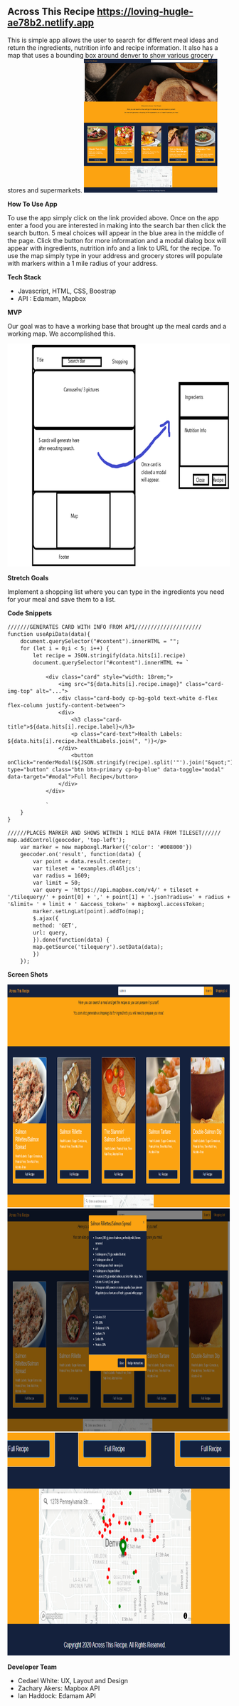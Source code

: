 ## Across This Recipe <https://loving-hugle-ae78b2.netlify.app> 

This is simple app allows the user to search for different meal ideas and return the ingredients, nutrition info and recipe information. It also has a map that uses a bounding box around denver to show various grocery stores and supermarkets.
<img src="./images/wholepage.png" width="300" height="300">

**How To Use App**

To use the app simply click on the link provided above. Once on the app enter a food you are interested in making into the search bar then click the search button. 5 meal choices will appear in the blue area in the middle of the page. Click the button for more information and a modal dialog box will appear with ingredients, nutrition info and a link to URL for the recipe. To use the map simply type in your address and grocery stores will populate with markers within a 1 mile radius of your address.

**Tech Stack**

- Javascript, HTML, CSS, Boostrap
- API : Edamam, Mapbox

**MVP**

Our goal was to have a working base that brought up the meal cards and a working map.  We accomplished this.

<img src="./images/MVP.png" width="500" height="500">

**Stretch Goals**

Implement a shopping list where you can type in the ingredients you need for your meal and save them to a list.

**Code Snippets**

```
///////GENERATES CARD WITH INFO FROM API/////////////////////
function useApiData(data){
    document.querySelector("#content").innerHTML = "";
    for (let i = 0;i < 5; i++) {
        let recipe = JSON.stringify(data.hits[i].recipe)
        document.querySelector("#content").innerHTML += `
        
            <div class="card" style="width: 18rem;">
                <img src="${data.hits[i].recipe.image}" class="card-img-top" alt="...">
                <div class="card-body cp-bg-gold text-white d-flex flex-column justify-content-between">
                <div>
                    <h3 class="card-title">${data.hits[i].recipe.label}</h3>
                    <p class="card-text">Health Labels: ${data.hits[i].recipe.healthLabels.join(", ")}</p>
                </div>
                    <button onClick="renderModal(${JSON.stringify(recipe).split('"').join("&quot;")})" type="button" class="btn btn-primary cp-bg-blue" data-toggle="modal" data-target="#modal">Full Recipe</button>
                </div>
            </div>
        
            `
    }
}
```


```
//////PLACES MARKER AND SHOWS WITHIN 1 MILE DATA FROM TILESET//////
map.addControl(geocoder, 'top-left');
    var marker = new mapboxgl.Marker({'color': '#008000'})
    geocoder.on('result', function(data) {
        var point = data.result.center;
        var tileset = 'examples.dl46ljcs';
        var radius = 1609;
        var limit = 50;
        var query = 'https://api.mapbox.com/v4/' + tileset + '/tilequery/' + point[0] + ',' + point[1] + '.json?radius=' + radius + '&limit= ' + limit + ' &access_token=' + mapboxgl.accessToken;
        marker.setLngLat(point).addTo(map);
        $.ajax({
        method: 'GET',
        url: query,
        }).done(function(data) {
        map.getSource('tilequery').setData(data);
        })
    });
```

**Screen Shots**

<img src="./images/img1.png" width="500" height="500">


<img src="./images/img2.png" width="500" height="500">


<img src="./images/img3.png" width="500" height="500">


**Developer Team**

- Cedael White: UX, Layout and Design
- Zachary Akers: Mapbox API
- Ian Haddock: Edamam API

